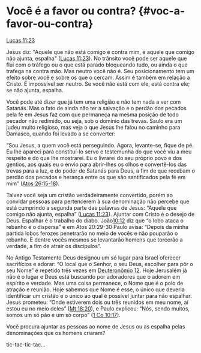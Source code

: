 # **Você é a favor ou contra?** {#voc-a-favor-ou-contra}

[Lucas 11:23](http://bibliaonline.com.br/acf/lc/11/23)

Jesus diz: &quot;Aquele que não está comigo é contra mim, e aquele que comigo não ajunta, espalha&quot; ([Lucas 11:23](http://bibliaonline.com.br/acf/lc/11/23)). No trânsito você pode ser aquele que flui com o tráfego ou o que está parado bloqueando tudo, ou ainda o que trafega na contra mão. Mas neutro você não é. Seu posicionamento tem um efeito sobre você e sobre os que o cercam. Assim é também em relação a Cristo. É impossível ser neutro. Se você não está com ele, está contra ele; se não ajunta, espalha.

Você pode até dizer que já tem uma religião e não tem nada a ver com Satanás. Mas o fato de ainda não ter a salvação e o perdão dos pecados pela fé em Jesus faz com que permaneça na mesma posição de todo pecador não redimido, ou seja, sob o domínio das trevas. Saulo era um judeu muito religioso, mas veja o que Jesus lhe falou no caminho para Damasco, quando foi levado a se converter:

“Sou Jesus, a quem você está perseguindo. Agora, levante-se, fique de pé. Eu lhe apareci para constituí-lo servo e testemunha do que você viu a meu respeito e do que lhe mostrarei. Eu o livrarei do seu próprio povo e dos gentios, aos quais eu o envio para abrir-lhes os olhos e convertê-los das trevas para a luz, e do poder de Satanás para Deus, a fim de que recebam o perdão dos pecados e herança entre os que são santificados pela fé em mim” ([Atos 26:15-18](http://bibliaonline.com.br/acf/atos/26/15-18)).

Talvez você seja um cristão verdadeiramente convertido, porém ao convidar pessoas para pertencerem à sua denominação não percebe que está cumprindo a segunda parte das palavras de Jesus: “Aquele que comigo não ajunta, espalha” ([Lucas 11:23](http://bibliaonline.com.br/acf/lc/11/23)). Ajuntar com Cristo é o desejo de Deus. Espalhar é o trabalho do diabo. João[10:12](http://bibliaonline.com.br/acf/jo/10/12) diz que “o lobo ataca o rebanho e o dispersa” e em Atos 20:29-30 Paulo avisa: “Depois da minha partida lobos ferozes penetrarão no meio de vocês e não pouparão o rebanho. E dentre vocês mesmos se levantarão homens que torcerão a verdade, a fim de atrair os discípulos”.

No Antigo Testamento Deus designou um só lugar para Israel oferecer sacrifícios e adorar: “O local que o Senhor, o seu Deus, escolher para pôr o seu Nome” é repetido três vezes em [Deuteronômio 12](http://bibliaonline.com.br/acf/dt/12). Hoje Jerusalém já não é o lugar e Deus está buscando por adoradores que o adorem em espírito e verdade. Mas uma coisa permanece, o Nome que é o polo de atração e reunião. Hoje sabemos que Nome é esse, o único que deveria identificar um cristão e o único ao qual é possível juntar para não espalhar. Jesus prometeu: “Onde estiverem dois ou três reunidos em meu nome, aí estou eu no meio deles” ([Mt 18:20](http://bibliaonline.com.br/acf/mt/18/20)), e Paulo explicou: “Nós, sendo muitos, somos um só pão e um só corpo” ([1 Co 10:17](http://bibliaonline.com.br/acf/1co/10/17)).

Você procura ajuntar as pessoas ao nome de Jesus ou as espalha pelas denominações que os homens criaram?

tic-tac-tic-tac...
